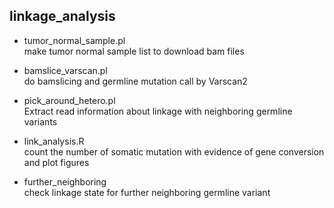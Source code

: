 ## linkage_analysis

- tumor_normal_sample.pl  
make tumor normal sample list to download bam files

- bamslice_varscan.pl  
do bamslicing and germline mutation call by Varscan2

- pick_around_hetero.pl  
Extract read information about linkage with neighboring germline variants

- link_analysis.R  
count the number of somatic mutation with evidence of gene conversion and plot figures



- further_neighboring  
check linkage state for further neighboring germline variant
